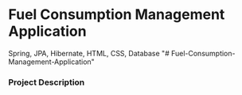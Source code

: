 # Fuel Consumption Management Application
Spring, JPA, Hibernate, HTML, CSS, Database
"# Fuel-Consumption-Management-Application"

### Project Description
 
